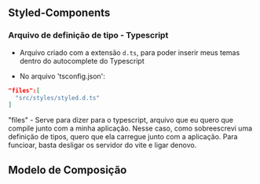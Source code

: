 

## Styled-Components
### Arquivo de definição de tipo - Typescript
- Arquivo criado com a extensão <code>d.ts</code>, para poder inserir meus temas dentro do autocomplete do Typescript

- No arquivo 'tsconfig.json': 
```json
"files":[
  "src/styles/styled.d.ts"
]
```
"files" - Serve para dizer para o typescript, arquivo que eu quero que compile junto com a minha aplicação. Nesse caso, como sobreescrevi uma definição de tipos, quero que ela carregue junto com a aplicação. Para funcioar, basta desligar os servidor do vite e ligar denovo.


## Modelo de Composição